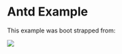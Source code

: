 # Antd Example

This example was boot strapped from:

<a href="https://github.com/mattcarlotta/react-starter-kit"><img src="https://i.imgur.com/Z6Qqlng.png" /></a>
